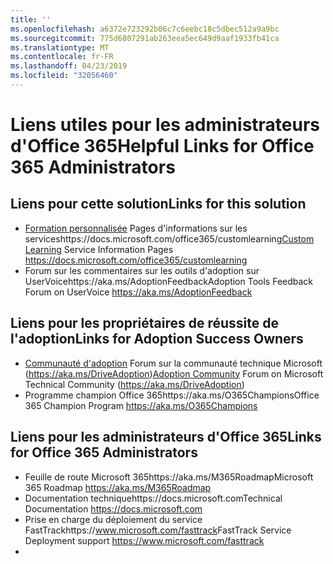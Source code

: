```yaml
---
title: ''
ms.openlocfilehash: a6372e723292b06c7c6eebc18c5dbec512a9a9bc
ms.sourcegitcommit: 775d6807291ab263eea5ec649d9aaf1933fb41ca
ms.translationtype: MT
ms.contentlocale: fr-FR
ms.lasthandoff: 04/23/2019
ms.locfileid: "32056460"
---
```

# <a name="helpful-links-for-office-365-administrators"></a><span data-ttu-id="96016-102">Liens utiles pour les administrateurs d'Office 365</span><span class="sxs-lookup"><span data-stu-id="96016-102">Helpful Links for Office 365 Administrators</span></span>

## <a name="links-for-this-solution"></a><span data-ttu-id="96016-103">Liens pour cette solution</span><span class="sxs-lookup"><span data-stu-id="96016-103">Links for this solution</span></span>

- <span data-ttu-id="96016-104">[Formation personnalisée](https://docs.microsoft.com/office365/customlearning) Pages d'informations sur les serviceshttps://docs.microsoft.com/office365/customlearning</span><span class="sxs-lookup"><span data-stu-id="96016-104">[Custom Learning](https://docs.microsoft.com/office365/customlearning) Service Information Pages https://docs.microsoft.com/office365/customlearning</span></span>
- <span data-ttu-id="96016-105">Forum sur les commentaires sur les outils d'adoption sur UserVoicehttps://aka.ms/AdoptionFeedback</span><span class="sxs-lookup"><span data-stu-id="96016-105">Adoption Tools Feedback Forum on UserVoice https://aka.ms/AdoptionFeedback</span></span> 

## <a name="links-for-adoption-success-owners"></a><span data-ttu-id="96016-106">Liens pour les propriétaires de réussite de l'adoption</span><span class="sxs-lookup"><span data-stu-id="96016-106">Links for Adoption Success Owners</span></span>
- <span data-ttu-id="96016-107">[Communauté d'adoption](https://aka.ms/DriveAdoption) Forum sur la communauté technique Microsoft (https://aka.ms/DriveAdoption)</span><span class="sxs-lookup"><span data-stu-id="96016-107">[Adoption Community](https://aka.ms/DriveAdoption) Forum on Microsoft Technical Community (https://aka.ms/DriveAdoption)</span></span>
- <span data-ttu-id="96016-108">Programme champion Office 365https://aka.ms/O365Champions</span><span class="sxs-lookup"><span data-stu-id="96016-108">Office 365 Champion Program https://aka.ms/O365Champions</span></span> 

## <a name="links-for-office-365-administrators"></a><span data-ttu-id="96016-109">Liens pour les administrateurs d'Office 365</span><span class="sxs-lookup"><span data-stu-id="96016-109">Links for Office 365 Administrators</span></span>
- <span data-ttu-id="96016-110">Feuille de route Microsoft 365https://aka.ms/M365Roadmap</span><span class="sxs-lookup"><span data-stu-id="96016-110">Microsoft 365 Roadmap https://aka.ms/M365Roadmap</span></span>
- <span data-ttu-id="96016-111">Documentation techniquehttps://docs.microsoft.com</span><span class="sxs-lookup"><span data-stu-id="96016-111">Technical Documentation https://docs.microsoft.com</span></span>
- <span data-ttu-id="96016-112">Prise en charge du déploiement du service FastTrackhttps://www.microsoft.com/fasttrack</span><span class="sxs-lookup"><span data-stu-id="96016-112">FastTrack Service Deployment support https://www.microsoft.com/fasttrack</span></span>
- 
